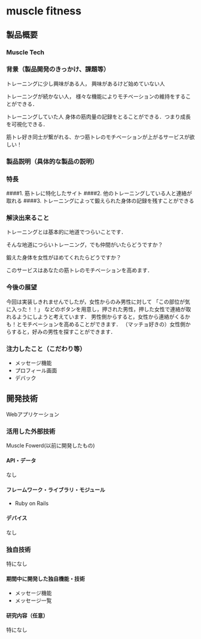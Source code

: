 # muscle fitness
## 製品概要
### Muscle Tech

### 背景（製品開発のきっかけ、課題等）

トレーニングに少し興味がある人，
興味があるけど始めていない人

トレーニングが続かない人，
様々な機能によりモチベーションの維持をすることができる．

トレーニングしていた人
身体の筋肉量の記録をとることができる．つまり成長を可視化できる．

筋トレ好き同士が繋がれる、かつ筋トレのモチベーションが上がるサービスが欲しい！	

### 製品説明（具体的な製品の説明）
### 特長
####1. 筋トレに特化したサイト 
####2. 他のトレーニングしている人と連絡が取れる
####3. トレーニングによって鍛えられた身体の記録を残すことができる

### 解決出来ること

トレーニングとは基本的に地道でつらいことです．

そんな地道につらいトレーニング，でも仲間がいたらどうですか？

鍛えた身体を女性がほめてくれたらどうですか？


このサービスはあなたの筋トレのモチベーションを高めます．

### 今後の展望

今回は実装しきれませんでしたが，女性からのみ男性に対して
「この部位が気に入った！！」
などのボタンを用意し，押された男性，押した女性で連絡が取れるようにしようと考えています．
男性側からすると，女性から連絡がくるかも！とモチベーションを高めることができます．
（マッチョ好きの）女性側からすると，好みの男性を探すことができます．

### 注力したこと（こだわり等）
* メッセージ機能
* プロフィール画面
* デバック
## 開発技術
Webアプリケーション

### 活用した外部技術
Muscle Fowerd(以前に開発したもの)

#### API・データ 
なし

#### フレームワーク・ライブラリ・モジュール
* Ruby on Rails

#### デバイス
なし

### 独自技術
特になし

#### 期間中に開発した独自機能・技術
* メッセージ機能
* メッセージ一覧

#### 研究内容（任意）
特になし
